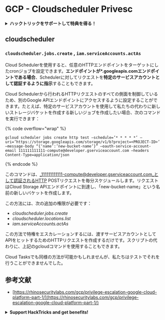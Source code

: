 # GCP - Cloudscheduler Privesc

<details>

<summary><strong>ハックトリックをサポートして特典を得る！</strong></summary>

* **HackTricksで会社を宣伝したい**場合や、**PEASSの最新バージョンを見たい**場合、または**HackTricksをPDFでダウンロード**したい場合は、[**サブスクリプションプラン**](https://github.com/sponsors/carlospolop)をチェックしてください！
* [**公式PEASS＆HackTricksグッズ**](https://peass.creator-spring.com)を手に入れる
* [**The PEASS Family**](https://opensea.io/collection/the-peass-family)を見つけて、独占的な[**NFT**](https://opensea.io/collection/the-peass-family)のコレクションを見つける
* 💬 [**Discordグループ**](https://discord.gg/hRep4RUj7f)または[**telegramグループ**](https://t.me/peass)に参加するか、**Twitter**で私をフォローする 🐦 [**@carlospolopm**](https://twitter.com/carlospolopm)
* **ハッキングのトリックを共有するために、PRを** [**HackTricks**](https://github.com/carlospolop/hacktricks) **と** [**HackTricks Cloud**](https://github.com/carlospolop/hacktricks-cloud) **のGitHubリポジトリに提出してください。**

</details>

## cloudscheduler

### `cloudscheduler.jobs.create` , `iam.serviceAccounts.actAs`

Cloud Schedulerを使用すると、任意のHTTPエンドポイントをターゲットにしたcronジョブを設定できます。**エンドポイントが\*.googleapis.comエンドポイントである場合**、Schedulerに対してリクエストを**特定のサービスアカウントとして認証するように指示**することもできます。

Cloud Schedulerから行われるHTTPリクエストのすべての側面を制御しているため、別のGoogle APIエンドポイントにアクセスするように設定することができます。たとえば、特定のサービスアカウントを使用して私たちの代わりに新しいストレージバケットを作成する新しいジョブを作成したい場合、次のコマンドを実行できます：

{% code overflow="wrap" %}
```
gcloud scheduler jobs create http test –schedule=’* * * * *’ –uri=’https://storage.googleapis.com/storage/v1/b?project=<PROJECT-ID>’ –message-body “{‘name’:’new-bucket-name’}” –oauth-service-account-email 111111111111-compute@developer.gserviceaccount.com –headers Content-Type=application/json
```
{% endcode %}

このコマンドは、_111111111111-compute@developer.gserviceaccount.com_として認証されるHTTP POSTリクエストを毎分スケジュールします。リクエストはCloud Storage APIエンドポイントに到達し、「new-bucket-name」という名前の新しいバケットを作成します。

この方法には、次の追加の権限が必要です：

* _cloudscheduler.jobs.create_
* _cloudscheduler.locations.list_
* _iam.serviceAccounts.actAs_

この方法で特権をエスカレーションするには、渡すサービスアカウントとしてAPIをヒットするためのHTTPリクエストを作成するだけです。スクリプトの代わりに、上記のgcloudコマンドを使用することもできます。

Cloud Tasksでも同様の方法が可能かもしれませんが、私たちはテストでそれを行うことができませんでした。

## 参考文献

* [https://rhinosecuritylabs.com/gcp/privilege-escalation-google-cloud-platform-part-1/](https://rhinosecuritylabs.com/gcp/privilege-escalation-google-cloud-platform-part-1/)

<details>

<summary><strong>Support HackTricks and get benefits!</strong></summary>

* **HackTricksの広告を掲載したい場合や、PEASSの最新バージョンにアクセスしたい場合は、[SUBSCRIPTION PLANS](https://github.com/sponsors/carlospolop)をご確認ください！**
* [公式PEASS＆HackTricksグッズ](https://peass.creator-spring.com)を手に入れましょう。
* [The PEASS Family](https://opensea.io/collection/the-peass-family)を見つけて、独占的な[NFT](https://opensea.io/collection/the-peass-family)を手に入れましょう。
* 💬 [Discordグループ](https://discord.gg/hRep4RUj7f)または[Telegramグループ](https://t.me/peass)に参加するか、Twitterで私をフォローしてください🐦 [@carlospolopm](https://twitter.com/carlospolopm)。
* ハッキングのトリックを共有するために、[HackTricks](https://github.com/carlospolop/hacktricks)と[HackTricks Cloud](https://github.com/carlospolop/hacktricks-cloud)のGitHubリポジトリにPRを提出してください。

</details>
